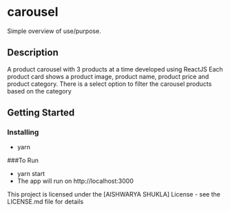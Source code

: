 # carousel

Simple overview of use/purpose.

## Description

A product carousel with 3 products at a time developed using ReactJS
Each product card shows a product image, product name, product price and product category.
There is a select option to filter the carousel products based on the category
## Getting Started

### Installing

* yarn

###To Run

* yarn start
* The app will run on http://localhost:3000


This project is licensed under the [AISHWARYA SHUKLA] License - see the LICENSE.md file for details

